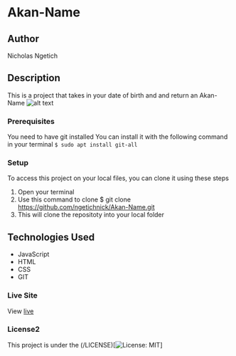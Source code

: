 # Akan-Name
## Author
Nicholas Ngetich
## Description
This is a project that takes in your date of birth and and return an Akan-Name
![alt text]()
### Prerequisites
You need to have git installed
You can install it with the following command in your terminal
`$ sudo apt install git-all`
### Setup
To access this project on your local files, you can clone it using these steps
1. Open your terminal
1. Use this command to clone $ git clone https://github.com/ngetichnick/Akan-Name.git
1. This will clone the repositoty into your local folder
## Technologies Used
- JavaScript
- HTML
- CSS
- GIT
### Live Site
View [live](https://ngetichnick.github.io/Akan-Name/)
### License2
This project is under the (/LICENSE)[![License: MIT](https://img.shields.io/badge/License-MIT-yellow.svg)]
